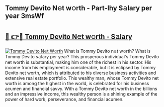 ## Tommy Devito N𝚎t w𝚘rth - Part-lhy S𝚊lary per year 3msWf

# <h2><a href="http://gc4pw1.nevu.top/?p=Tommy+Devito">🔗 👉🔴 Tommy Devito N𝚎t w𝚘rth - S𝚊lary</a></h2>

[![Tommy Devito N𝚎t W𝚘rth](https://i.imgur.com/Oavwk0R.jpeg)](http://gc4pw1.nevu.top/?p=Tommy+Devito)
What is Tommy Devito n𝚎t w𝚘rth? What is Tommy Devito s𝚊lary per year?
This prosperous individual's Tommy Devito net worth is substantial, making him one of the richest in his sector. His income from his employment is considerable, but it is eclipsed by Tommy Devito net worth, which is attributed to his diverse business activities and extensive real estate portfolio. This wealthy man, whose Tommy Devito net worth is among the highest in the world, is celebrated for his business acumen and financial savvy. With a Tommy Devito net worth in the billions and an impressive income, this wealthy person is a shining example of the power of hard work, perseverance, and financial acumen.
